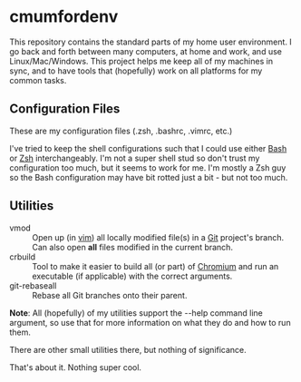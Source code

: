 cmumfordenv
===========

This repository contains the standard parts of my home user environment. I go back and forth between many computers, at home and work, and use Linux/Mac/Windows. This project helps me keep all of my machines in sync, and to have tools that (hopefully) work on all platforms for my common tasks.

Configuration Files
-------------------------
These are my configuration files (.zsh, .bashrc, .vimrc, etc.)

I've tried to keep the shell configurations such that I could use either [Bash](http://www.gnu.org/software/bash/bash.html) or [Zsh](http://www.zsh.org/) interchangeably.
I'm not a super shell stud so don't trust my configuration too much, but it seems to work for me.
I'm mostly a Zsh guy so the Bash configuration may have bit rotted just a bit - but not too much.

Utilities
-------------------------
<dl>
  <dt>vmod</dt>
  <dd>Open up (in <a href="http://www.vim.org/">vim</a>) all locally modified file(s) in a <a href="http://git-scm.com/">Git</a> project's branch. Can also open <b>all</b> files modified in the current branch.</dd>
  <dt>crbuild</dt>
  <dd>Tool to make it easier to build all (or part) of <a href="http://www.chromium.org/Home">Chromium</a> and run an executable (if applicable) with the correct arguments.</dd>
  <dt>git-rebaseall</dt>
  <dd>Rebase all Git branches onto their parent.</dd>
</dl>

**Note**: All (hopefully) of my utilities support the --help command line argument, so use that for more information on what they do and how to run them.

There are other small utilities there, but nothing of significance.

That's about it. Nothing super cool.

